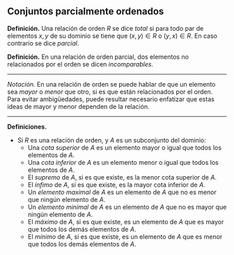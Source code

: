 ﻿## Conjuntos parcialmente ordenados

**Definición.** Una relación de orden $R$ se dice *total* si para todo par de elementos $x,y$ de su dominio se tiene que $(x,y)\in R$ o $(y,x)\in R$. En caso contrario se dice *parcial*.

**Definición.** En una relación de orden parcial, dos elementos no relacionados por el orden se dicen *incomparables*.

---

*Notación.* En una relación de orden se puede hablar de que un elemento sea *mayor* o *menor* que otro, si es que están relacionados por el orden. Para evitar ambigüedades, puede resultar necesario enfatizar que estas ideas de mayor y menor dependen de la relación.

---

**Definiciones.**

- Si $R$ es una relación de orden, y $A$ es un subconjunto del dominio:
	- Una *cota superior* de $A$ es un elemento mayor o igual que todos los elementos de $A$.
	- Una *cota inferior* de $A$ es un elemento menor o igual que todos los elementos de $A$.
	- El *supremo* de $A$, si es que existe, es la menor cota superior de $A$.
	- El *ínfimo* de $A$, si es que existe, es la mayor cota inferior de $A$.
	- Un *elemento maximal* de $A$ es un elemento de $A$ que no es menor que ningún elemento de $A$.
	- Un *elemento minimal* de $A$ es un elemento de $A$ que no es mayor que ningún elemento de $A$.
	- El *máximo* de $A$, si es que existe, es un elemento de $A$ que es mayor que todos los demás elementos de $A$.
	- El *mínimo* de $A$, si es que existe, es un elemento de $A$ que es menor que todos los demás elementos de $A$.

